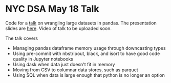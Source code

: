 # NYC DSA May 18 Talk
Code for a [talk](https://www.eventbrite.com/e/working-with-large-datasets-as-a-data-scientist-with-python-tickets-330053287267?hss_channel=lcp-3725991) on wrangling large datasets in pandas. The presentation slides are [here](https://docs.google.com/presentation/d/1Ww-0jtr2sqK5B0YDm36T1_yVq6jRC2mOsH6GACmtGxQ/edit#slide=id.g11e4a4de334_0_127). Video of talk to be uploaded soon.

The talk covers
* Managing pandas dataframe memory usage through downcasting types
* Using pre-commit with nbstripout, black, and isort to have good code quality in Jupyter notebooks
* Using dask when data just doesn't fit in memory
* Moving from CSV to columnar data stores, such as parquet
* Using SQL when data is large enough that python is no longer an option
